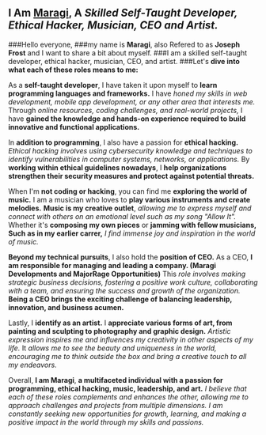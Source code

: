 <!-- MaRa(gi) (C)-->
## I Am [Maragi](https://maragi.atwebpages.com), A _Skilled Self-Taught Developer, Ethical Hacker, Musician, CEO and Artist._

###Hello everyone,
###my name is **Maragi**, also Refered to as **Joseph Frost** and I want to share a bit about myself.
###I am a skilled self-taught developer, ethical hacker, musician, CEO, and artist.
###Let's **dive into what each of these roles means to me:**

As a **self-taught developer**, I have taken it upon myself to **learn programming languages and frameworks.**
I have _honed my skills in web development, mobile app development, or any other area that interests me._
Through _online resources, coding challenges, and real-world projects,_ I have **gained the knowledge and hands-on experience required to build innovative and functional applications.**

In **addition to programming**, I also have a passion for **ethical hacking.**
_Ethical hacking involves using cybersecurity knowledge and techniques to identify vulnerabilities in computer systems, networks, or applications._
By **working within ethical guidelines nowadays**, I **help organizations strengthen their security measures and protect against potential threats.**

When I'm **not coding or hacking**, you can find me **exploring the world of music.**
I am a musician who loves to **play various instruments and create melodies.**
**Music is my creative outlet**, _allowing me to express myself and connect with others on an emotional level such as my song "Allow It"._
Whether it's **composing my own pieces** or **jamming with fellow musicians, Such as in my earlier carrer,** _I find immense joy and inspiration in the world of music._

**Beyond my technical pursuits**, I also hold the **position of CEO.**
As a CEO, **I am responsible for managing and leading a company. (Maragi Developments and MajorRage Opportunities)**
This _role involves making strategic business decisions, fostering a positive work culture, collaborating with a team, and ensuring the success and growth of the organization._
**Being a CEO brings the exciting challenge of balancing leadership, innovation, and business acumen.**

Lastly, I **identify as an artist.**
I **appreciate various forms of art, from painting and sculpting to photography and graphic design.**
_Artistic expression inspires me and influences my creativity in other aspects of my life._
It _allows me to see the beauty and uniqueness in the world, encouraging me to think outside the box and bring a creative touch to all my endeavors._

Overall, **I am Maragi**, **a multifaceted individual with a passion for programming, ethical hacking, music, leadership, and art.**
_I believe that each of these roles complements and enhances the other, allowing me to approach challenges and projects from multiple dimensions.
I am constantly seeking new opportunities for growth, learning, and making a positive impact in the world through my skills and passions._
